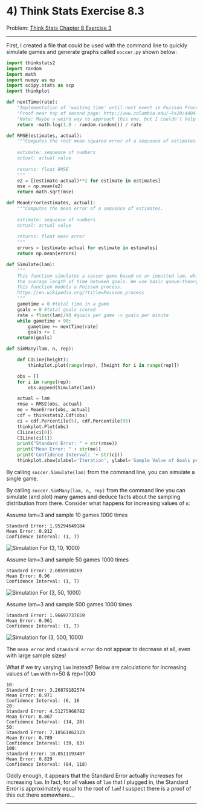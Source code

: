 # 4) Think Stats Exercise 8.3

Problem: [Think Stats Chapter 8 Exercise 3](http://greenteapress.com/thinkstats2/html/thinkstats2009.html#toc77)

---

First, I created a file that could be used with the command line to quickly simulate games and generate graphs called `soccer.py` shown below:

```python
import thinkstats2
import random
import math
import numpy as np
import scipy.stats as scp
import thinkplot

def nextTime(rate):
    "Implementation of 'waiting time' until next event in Poisson Processes"
    "Proof near top of second page: http://www.columbia.edu/~ks20/4404-Sigman/4404-Notes-ITM.pdf"
    "Note: Maybe a weird way to approach this one, but I couldn't help it"
    return -math.log(1.0 - random.random()) / rate

def RMSE(estimates, actual):
    """Computes the root mean squared error of a sequence of estimates.           
                                                                                  
    estimate: sequence of numbers                                                 
    actual: actual value                                                          
                                                                                  
    returns: float RMSE                                                           
    """
    e2 = [(estimate-actual)**2 for estimate in estimates]
    mse = np.mean(e2)
    return math.sqrt(mse)

def MeanError(estimates, actual):
    """Computes the mean error of a sequence of estimates.                        
                                                                                  
    estimate: sequence of numbers                                                 
    actual: actual value                                                          
                                                                                  
    returns: float mean error                                                     
    """
    errors = [estimate-actual for estimate in estimates]
    return np.mean(errors)

def Simulate(lam):
    """                                                                           
    This function simulates a soccer game based on an inputted lam, which denotes
    the average length of time between goals. We use basic queue-theory to model.
    This function models a Poisson process.                                       
    https://en.wikipedia.org/?title=Poisson_process                               
    """
    gametime = 0 #total time in a game                                            
    goals = 0 #total goals scored                                                 
    rate = float(lam)/90 #goals per game -> goals per minute                      
    while gametime < 90:
        gametime += nextTime(rate)
        goals += 1
    return(goals)

def SimMany(lam, n, rep):

    def CILine(height):
        thinkplot.plot(range(rep), [height for i in range(rep)])

    obs = []
    for i in range(rep):
        obs.append(Simulate(lam))

    actual = lam
    rmse = RMSE(obs, actual)
    me = MeanError(obs, actual)
    cdf = thinkstats2.Cdf(obs)
    ci = cdf.Percentile(5), cdf.Percentile(95)
    thinkplot.Plot(obs)
    CILine(ci[0])
    CILine(ci[1])
    print("Standard Error: " + str(rmse))
    print("Mean Error: " + str(me))
    print('Confidence Interval: '+ str(ci))
    thinkplot.show(xlabel='Iteration', ylabel='Sample Value of Goals per Game')
```

By calling `soccer.Simulate(lam)` from the command line, you can simulate a single game. 

By calling `soccer.SimMany(lam, n, rep)` from the command line you can simulate (and plot) many games and deduce facts about the sampling distribution from there. Consider what happens for increasing values of `n`:

Assume lam=3 and sample 10 games 1000 times
```
Standard Error: 1.95294649184
Mean Error: 0.912
Confidence Interval: (1, 7)
```
![Simulation For (3, 10, 1000)](http://i.imgur.com/O1iaEnZ.png)

Assume lam=3 and sample 50 games 1000 times
```
Standard Error: 2.0059910269
Mean Error: 0.96
Confidence Interval: (1, 7)
```
![Simulation For (3, 50, 1000)](http://i.imgur.com/l0H4UI2.png)

Assume lam=3 and sample 500 games 1000 times
```
Standard Error: 1.96697737659
Mean Error: 0.961
Confidence Interval: (1, 7)
```
![Simulation for (3, 500, 1000)](http://i.imgur.com/emok8nd.png)

The `mean error` and `standard error` do not appear to decrease at all, even with large sample sizes!

What if we try varying `lam` instead? Below are calculations for increasing values of `lam` with n=50 & rep=1000
```
10:
Standard Error: 3.26879182574
Mean Error: 0.971
Confidence Interval: (6, 16
20:
Standard Error: 4.51275968782
Mean Error: 0.867
Confidence Interval: (14, 28)
50:
Standard Error: 7.18561062123
Mean Error: 0.789
Confidence Interval: (39, 63)
100:
Standard Error: 10.0511193407
Mean Error: 0.829
Confidence Interval: (84, 118)
```

Oddly enough, it appears that the Standard Error actually *increases* for increasing `lam`. In fact, for all values of `lam` that I plugged in, the Standard Error is approximately equal to the root of `lam`! I suspect there is a proof of this out there somewhere...


---

